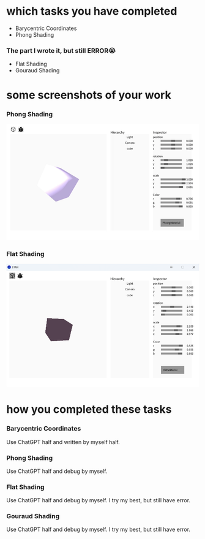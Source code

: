 # which tasks you have completed
- Barycentric Coordinates
- Phong Shading
### The part I wrote it, but still ERROR😭
- Flat Shading
- Gouraud Shading


# some screenshots of your work
### Phong Shading
![line.gif](./data/phong.gif)
### Flat Shading
![Screenshot](./data/flat.png)


# how you completed these tasks
### Barycentric Coordinates
Use ChatGPT half and written by myself half.
### Phong Shading
Use ChatGPT half and debug by myself.
### Flat Shading
Use ChatGPT half and debug by myself. I try my best, but still have error. 
### Gouraud Shading
Use ChatGPT half and debug by myself. I try my best, but still have error.
